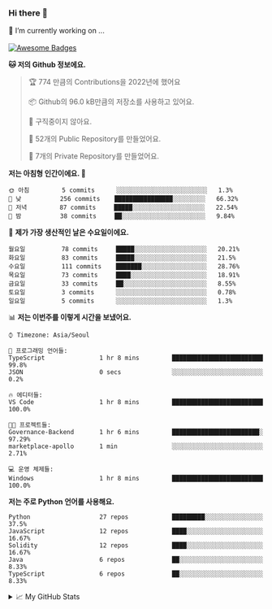 ### Hi there 👋 
🔭 I’m currently working on ... </br></br>
[![Awesome Badges](https://img.shields.io/badge/Introduce-EN-green.svg)](https://github.com/tlatkdgus1/tlatkdgus1/blob/main/README.md.en)

<!--START_SECTION:waka-->
**🐱 저의 Github 정보에요.** 

> 🏆 774 만큼의 Contributions을 2022년에 했어요
 > 
> 📦 Github의 96.0 kB만큼의 저장소를 사용하고 있어요. 
 > 
> 🚫 구직중이지 않아요.
 > 
> 📜 52개의 Public Repository를 만들었어요. 
 > 
> 🔑 7개의 Private Repository를 만들었어요.  

**저는 아침형 인간이에요. 🐤** 

```text
🌞 아침         5 commits      ░░░░░░░░░░░░░░░░░░░░░░░░░   1.3% 
🌆 낮　         256 commits    ████████████████░░░░░░░░░   66.32% 
🌃 저녁         87 commits     █████░░░░░░░░░░░░░░░░░░░░   22.54% 
🌙 밤　         38 commits     ██░░░░░░░░░░░░░░░░░░░░░░░   9.84%

```
📅 **제가 가장 생산적인 날은 수요일이에요.** 

```text
월요일          78 commits     █████░░░░░░░░░░░░░░░░░░░░   20.21% 
화요일          83 commits     █████░░░░░░░░░░░░░░░░░░░░   21.5% 
수요일          111 commits    ███████░░░░░░░░░░░░░░░░░░   28.76% 
목요일          73 commits     ████░░░░░░░░░░░░░░░░░░░░░   18.91% 
금요일          33 commits     ██░░░░░░░░░░░░░░░░░░░░░░░   8.55% 
토요일          3 commits      ░░░░░░░░░░░░░░░░░░░░░░░░░   0.78% 
일요일          5 commits      ░░░░░░░░░░░░░░░░░░░░░░░░░   1.3%

```


📊 **저는 이번주를 이렇게 시간을 보냈어요.** 

```text
⌚︎ Timezone: Asia/Seoul

💬 프로그래밍 언어들: 
TypeScript               1 hr 8 mins         █████████████████████████   99.8% 
JSON                     0 secs              ░░░░░░░░░░░░░░░░░░░░░░░░░   0.2%

🔥 에디터들: 
VS Code                  1 hr 8 mins         █████████████████████████   100.0%

🐱‍💻 프로젝트들: 
Governance-Backend       1 hr 6 mins         ████████████████████████░   97.29% 
marketplace-apollo       1 min               ░░░░░░░░░░░░░░░░░░░░░░░░░   2.71%

💻 운영 체제들: 
Windows                  1 hr 8 mins         █████████████████████████   100.0%

```

**저는 주로 Python 언어를 사용해요.** 

```text
Python                   27 repos            █████████░░░░░░░░░░░░░░░░   37.5% 
JavaScript               12 repos            ████░░░░░░░░░░░░░░░░░░░░░   16.67% 
Solidity                 12 repos            ████░░░░░░░░░░░░░░░░░░░░░   16.67% 
Java                     6 repos             ██░░░░░░░░░░░░░░░░░░░░░░░   8.33% 
TypeScript               6 repos             ██░░░░░░░░░░░░░░░░░░░░░░░   8.33%

```



<!--END_SECTION:waka-->

<details>
<summary>📈 My GitHub Stats</summary>
<p align="center"> <img src="https://github-readme-stats.vercel.app/api?username=tlatkdgus1&show_icons=true" alt="tlatkdgus1" />
</details>
